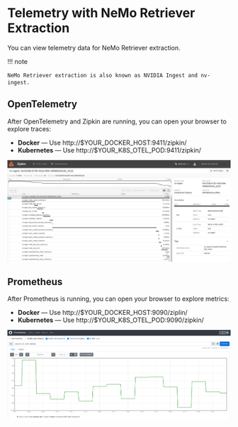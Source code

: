 # Telemetry with NeMo Retriever Extraction

You can view telemetry data for NeMo Retriever extraction.

!!! note

    NeMo Retriever extraction is also known as NVIDIA Ingest and nv-ingest.


## OpenTelemetry

After OpenTelemetry and Zipkin are running, you can open your browser to explore traces: 

- **Docker** — Use http://$YOUR_DOCKER_HOST:9411/zipkin/ 
- **Kubernetes** — Use http://$YOUR_K8S_OTEL_POD:9411/zipkin/

![](images/zipkin.png)

## Prometheus

After Prometheus is running, you can open your browser to explore metrics: 

- **Docker** — Use http://$YOUR_DOCKER_HOST:9090/ziplin/
- **Kubernetes** — Use http://$YOUR_K8S_OTEL_POD:9090/zipkin/

![](images/prometheus.png)
